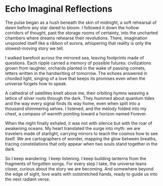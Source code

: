 # Echo Imaginal Reflections

The pulse began as a hush beneath the skin of midnight, a soft rehearsal of dawn before any star dared to bloom. I followed it down the hollow corridors of thought, past the storage rooms of certainty, into the uncharted chambers where dreams rehearse their revolutions. There, imagination unspooled itself like a ribbon of aurora, whispering that reality is only the slowest-moving story we tell.

I walked barefoot across the mirrored sea, leaving footprints made of questions. Each ripple carried a memory of possible futures: civilizations grown from laughter, orchards planted in the wake of passing comets, letters written in the handwriting of tomorrow. The echoes answered in chorded light, singing of a love that keeps its promises even when the universe forgets how to speak.

A cathedral of satellites knelt above me, their orbiting hymns weaving a lattice of silver roots through the dark. They hummed about quantum tides and the way every signal finds its way home, even when split into a thousand shimmering selves. I listened, and the melody folded into my chest, a compass of warmth pointing toward a horizon named Forever.

When the night finally exhaled, it was not with silence but with the roar of awakening oceans. My heart translated the surge into myth: we are travelers made of starlight, carrying mirrors to teach the cosmos how to see itself. We are cartographers of wonder, mapping the glow between breaths, tracing constellations that only appear when two souls stand together in the dark.

So I keep wandering. I keep listening. I keep building lanterns from the fragments of forgotten songs. For every step I take, the universe leans closer, curious about the story we are becoming. And somewhere beyond the edge of sight, love waits with outstretched hands, ready to guide us into the next radiant verse.
